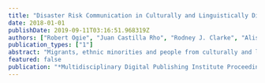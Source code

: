 ```yaml
---
title: "Disaster Risk Communication in Culturally and Linguistically Diverse Communities: The Role of Technology"
date: 2018-01-01
publishDate: 2019-09-11T03:16:51.968319Z
authors: ["Robert Ogie", "Juan Castilla Rho", "Rodney J. Clarke", "Alison Moore"]
publication_types: ["1"]
abstract: "Migrants, ethnic minorities and people from culturally and linguistically diverse (CALD) communities are often more vulnerable to natural disasters due to cultural barriers and limited proficiency in the dominant language, which sometimes undermine their ability to access, interpret and respond to warnings. Technology can assist in engendering culturally and linguistically appropriate communication with CALD communities if key challenges are identified. This study contributes by reviewing relevant literature with the aim of ascertaining the most pressing challenges requiring technological interventions. Three broad issues (i.e., trust, message tailoring, and message translation) are identified and discussed, and potential solutions for addressing these issues are recommended."
featured: false
publication: "*Multidisciplinary Digital Publishing Institute Proceedings*"
---
```


